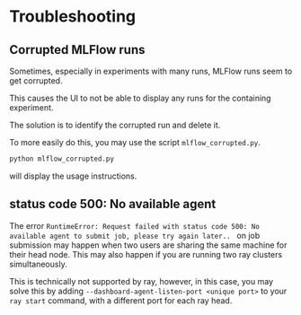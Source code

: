 # Troubleshooting

## Corrupted MLFlow runs

Sometimes, especially in experiments with many runs, MLFlow runs seem to get corrupted.

This causes the UI to not be able to display any runs for the containing experiment.

The solution is to identify the corrupted run and delete it.

To more easily do this, you may use the script `mlflow_corrupted.py`.

```sh
python mlflow_corrupted.py
```

will display the usage instructions.

## status code 500: No available agent

The error `RuntimeError: Request failed with status code 500: No available agent to submit job, please try again later.. ` on job submission may happen when two users are sharing the same machine for their head node. This may also happen if you are running two ray clusters simultaneously.

This is technically not supported by ray, however, in this case, you may solve this by adding `--dashboard-agent-listen-port <unique port>` to your `ray start` command, with a different port for each ray head.

